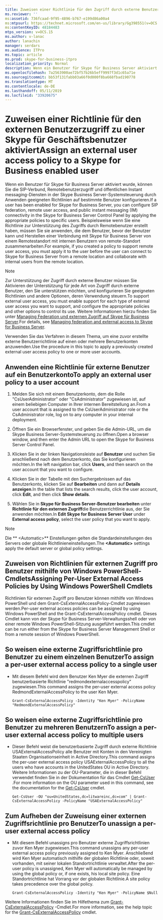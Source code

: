 ```yaml
---
title: Zuweisen einer Richtlinie für den Zugriff durch externe Benutzer
ms.reviewer: ''
ms:assetid: 736fcaad-9f95-4896-b767-e199d86a00a4
ms:mtpsurl: https://technet.microsoft.com/en-us/library/Gg398551(v=OCS.15)
ms:contentKeyID: 48184483
mtps_version: v=OCS.15
ms.author: v-lanac
author: lanachin
manager: serdars
ms.audience: ITPro
ms.topic: article
ms.prod: skype-for-business-itpro
localization_priority: Normal
description: Wenn ein Benutzer für Skype für Business Server aktiviert wurde, können Sie die SIP-Verbund, Remotebenutzerzugriff und öffentlichen Instant messaging-Diensten in der Skype Business Server-Systemsteuerung durch Anwenden geeigneten Richtlinien auf bestimmte Benutzer konfigurieren.
ms.openlocfilehash: 7a2563900ae72bf57b26b5eff9997f3d1c65a71e
ms.sourcegitcommit: bb53f131fabb03a66f0d000f8ba668fbad190778
ms.translationtype: MT
ms.contentlocale: de-DE
ms.lasthandoff: 05/11/2019
ms.locfileid: "33920675"
---
```

# <a name="assign-an-external-user-access-policy-to-a-skype-for-business-enabled-user"></a><span data-ttu-id="15a38-103">Zuweisen einer Richtlinie für den externen Benutzerzugriff zu einer Skype für Geschäftsbenutzer aktiviert</span><span class="sxs-lookup"><span data-stu-id="15a38-103">Assign an external user access policy to a Skype for Business enabled user</span></span>

<span data-ttu-id="15a38-104">Wenn ein Benutzer für Skype für Business Server aktiviert wurde, können Sie die SIP-Verbund, Remotebenutzerzugriff und öffentlichen Instant messaging-Diensten in der Skype Business Server-Systemsteuerung durch Anwenden geeigneten Richtlinien auf bestimmte Benutzer konfigurieren.</span><span class="sxs-lookup"><span data-stu-id="15a38-104">If a user has been enabled for Skype for Business Server, you can configure SIP federation, remote user access, and public instant messaging (IM) connectivity in the Skype for Business Server Control Panel by applying the appropriate policies to specific users.</span></span> <span data-ttu-id="15a38-105">Beispielsweise wenn Sie eine Richtlinie zur Unterstützung des Zugriffs durch Remotebenutzer erstellt haben, müssen Sie sie anwenden, die dem Benutzer, bevor der Benutzer kann und Herstellen einer Verbindung mit Skype für Business Server von einem Remotestandort mit internen Benutzern von remote-Standort zusammenarbeiten.</span><span class="sxs-lookup"><span data-stu-id="15a38-105">For example, if you created a policy to support remote user access, you must apply it to the user before the user can connect to Skype for Business Server from a remote location and collaborate with internal users from the remote location.</span></span>


> [!NOTE]  
> <span data-ttu-id="15a38-106">Zur Unterstützung der Zugriff durch externe Benutzer müssen Sie Aktivieren der Unterstützung für jede Art von Zugriff durch externe Benutzer, den Sie unterstützen möchten, und konfigurieren Sie geeigneten Richtlinien und andere Optionen, deren Verwendung steuern.</span><span class="sxs-lookup"><span data-stu-id="15a38-106">To support external user access, you must enable support for each type of external user access you want to support, and configure the appropriate policies and other options to control its use.</span></span> <span data-ttu-id="15a38-107">Weitere Informationen hierzu finden Sie unter [Managing Federation und externen Zugriff auf Skype für Business Server](../managing-federation-and-external-access.md).</span><span class="sxs-lookup"><span data-stu-id="15a38-107">For details, see [Managing federation and external access to Skype for Business Server](../managing-federation-and-external-access.md).</span></span>


<span data-ttu-id="15a38-108">Verwenden Sie das Verfahren in diesem Thema, um eine zuvor erstellte externe Benutzerrichtlinie auf einen oder mehrere Benutzerkonten anzuwenden.</span><span class="sxs-lookup"><span data-stu-id="15a38-108">Use the procedure in this topic to apply a previously created external user access policy to one or more user accounts.</span></span>


## <a name="to-apply-an-external-user-policy-to-a-user-account"></a><span data-ttu-id="15a38-109">Anwenden eine Richtlinie für externe Benutzer auf ein Benutzerkonto</span><span class="sxs-lookup"><span data-stu-id="15a38-109">To apply an external user policy to a user account</span></span>

1.  <span data-ttu-id="15a38-110">Melden Sie sich mit einem Benutzerkonto, dem die Rolle "CsUserAdministrator" oder "CsAdministrator" zugewiesen ist, auf einem beliebigen Computer in Ihrer internen Bereitstellung an.</span><span class="sxs-lookup"><span data-stu-id="15a38-110">From a user account that is assigned to the CsUserAdministrator role or the CsAdministrator role, log on to any computer in your internal deployment.</span></span>

2.  <span data-ttu-id="15a38-111">Öffnen Sie ein Browserfenster, und geben Sie die Admin-URL, um die Skype Business Server-Systemsteuerung zu öffnen.</span><span class="sxs-lookup"><span data-stu-id="15a38-111">Open a browser window, and then enter the Admin URL to open the Skype for Business Server Control Panel.</span></span> 

3.  <span data-ttu-id="15a38-112">Klicken Sie in der linken Navigationsleiste auf **Benutzer** und suchen Sie anschließend nach dem Benutzerkonto, das Sie konfigurieren möchten.</span><span class="sxs-lookup"><span data-stu-id="15a38-112">In the left navigation bar, click **Users**, and then search on the user account that you want to configure.</span></span>

4.  <span data-ttu-id="15a38-113">Klicken Sie in der Tabelle mit den Suchergebnissen auf das Benutzerkonto, klicken Sie auf **Bearbeiten** und dann auf **Details anzeigen**.</span><span class="sxs-lookup"><span data-stu-id="15a38-113">In the table that lists the search results, click the user account, click **Edit**, and then click **Show details**.</span></span>

5.  <span data-ttu-id="15a38-114">Wählen Sie in **Skype für Business Server-Benutzer bearbeiten** unter **Richtlinie für den externen Zugriff**die Benutzerrichtlinie aus, der Sie anwenden möchten.</span><span class="sxs-lookup"><span data-stu-id="15a38-114">In **Edit Skype for Business Server User** under **External access policy**, select the user policy that you want to apply.</span></span>
     
> [!NOTE]  
> <span data-ttu-id="15a38-115">Die \*\* \<Automatic>\*\* Einstellungen gelten die Standardeinstellungen des Servers oder globale Richtlinieneinstellungen.</span><span class="sxs-lookup"><span data-stu-id="15a38-115">The **\<Automatic>** settings apply the default server or global policy settings.</span></span>


## <a name="assigning-per-user-external-access-policies-by-using-windows-powershell-cmdlets"></a><span data-ttu-id="15a38-116">Zuweisen von Richtlinien für externen Zugriff pro Benutzer mithilfe von Windows PowerShell-Cmdlets</span><span class="sxs-lookup"><span data-stu-id="15a38-116">Assigning Per-User External Access Policies by Using Windows PowerShell Cmdlets</span></span>

<span data-ttu-id="15a38-117">Richtlinien für externen Zugriff pro Benutzer können mithilfe von Windows PowerShell und dem Grant-CsExternalAccessPolicy-Cmdlet zugewiesen werden.</span><span class="sxs-lookup"><span data-stu-id="15a38-117">Per-user external access policies can be assigned by using Windows PowerShell and the Grant-CsExternalAccessPolicy cmdlet.</span></span> <span data-ttu-id="15a38-118">Dieses Cmdlet kann von der Skype für Business Server-Verwaltungsshell oder von einer remote Windows PowerShell-Sitzung ausgeführt werden.</span><span class="sxs-lookup"><span data-stu-id="15a38-118">This cmdlet can be run either from the Skype for Business Server Management Shell or from a remote session of Windows PowerShell.</span></span> 

## <a name="to-assign-a-per-user-external-access-policy-to-a-single-user"></a><span data-ttu-id="15a38-119">So weisen eine externe Zugriffsrichtlinie pro Benutzer zu einem einzelnen Benutzer</span><span class="sxs-lookup"><span data-stu-id="15a38-119">To assign a per-user external access policy to a single user</span></span>

  - <span data-ttu-id="15a38-120">Mit diesem Befehl wird dem Benutzer Ken Myer die externen Zugriff benutzerbasierte Richtlinie "redmondexternalaccesspolicy" zugewiesen.</span><span class="sxs-lookup"><span data-stu-id="15a38-120">This command assigns the per-user external access policy RedmondExternalAccessPolicy to the user Ken Myer.</span></span>
    
        Grant-CsExternalAccessPolicy -Identity "Ken Myer" -PolicyName "RedmondExternalAccessPolicy"


## <a name="to-assign-a-per-user-external-access-policy-to-multiple-users"></a><span data-ttu-id="15a38-121">So weisen eine externe Zugriffsrichtlinie pro Benutzer zu mehreren Benutzern</span><span class="sxs-lookup"><span data-stu-id="15a38-121">To assign a per-user external access policy to multiple users</span></span>

  - <span data-ttu-id="15a38-122">Dieser Befehl weist die benutzerbasierte Zugriff durch externe Richtlinie USAExternalAccessPolicy alle Benutzer mit Konten in den Vereinigten Staaten Organisationseinheit in Active Directory.</span><span class="sxs-lookup"><span data-stu-id="15a38-122">This command assigns the per-user external access policy USAExternalAccessPolicy to all the users who have accounts in the UnitedStates OU in Active Directory.</span></span> <span data-ttu-id="15a38-123">Weitere Informationen zu der OU-Parameter, die in dieser Befehl verwendet finden Sie in der Dokumentation für das Cmdlet [Get-CsUser](https://docs.microsoft.com/en-us/powershell/module/skype/Get-CsUser) .</span><span class="sxs-lookup"><span data-stu-id="15a38-123">For more information on the OU parameter used in this command, see the documentation for the [Get-CsUser](https://docs.microsoft.com/en-us/powershell/module/skype/Get-CsUser) cmdlet.</span></span>
    
        Get-CsUser -OU "ou=UnitedStates,dc=litwareinc,dc=com" | Grant-CsExternalAccessPolicy -PolicyName "USAExternalAccessPolicy"


## <a name="to-unassign-a-per-user-external-access-policy"></a><span data-ttu-id="15a38-124">Zum Aufheben der Zuweisung einer externen Zugriffsrichtlinie pro Benutzer</span><span class="sxs-lookup"><span data-stu-id="15a38-124">To unassign a per-user external access policy</span></span>

  - <span data-ttu-id="15a38-125">Mit diesem Befehl unassigns pro Benutzer externe Zugriffsrichtlinien zuvor Ken Myer zugewiesen.</span><span class="sxs-lookup"><span data-stu-id="15a38-125">This command unassigns any per-user external access policy previously assigned to Ken Myer.</span></span> <span data-ttu-id="15a38-126">Anschließend wird Ken Myer automatisch mithilfe der globalen Richtlinie oder, soweit vorhanden, mit seiner lokalen Standortrichtlinie verwaltet.</span><span class="sxs-lookup"><span data-stu-id="15a38-126">After the per-user policy is unassigned, Ken Myer will automatically be managed by using the global policy or, if one exists, his local site policy.</span></span> <span data-ttu-id="15a38-127">Eine Standortrichtlinie hat Vorrang vor der globalen Richtlinie.</span><span class="sxs-lookup"><span data-stu-id="15a38-127">A site policy takes precedence over the global policy.</span></span>
    
        Grant-CsExternalAccessPolicy -Identity "Ken Myer" -PolicyName $Null



<span data-ttu-id="15a38-128">Weitere Informationen finden Sie im Hilfethema zum [Grant-CsExternalAccessPolicy](https://docs.microsoft.com/en-us/powershell/module/skype/Grant-CsExternalAccessPolicy) -Cmdlet.</span><span class="sxs-lookup"><span data-stu-id="15a38-128">For more information, see the help topic for the [Grant-CsExternalAccessPolicy](https://docs.microsoft.com/en-us/powershell/module/skype/Grant-CsExternalAccessPolicy) cmdlet.</span></span>



